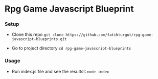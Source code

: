 # Rpg Game Javascript Blueprint

### Setup

- Clone this repo
  `git clone https://github.com/fatihturgut/rpg-game-javascript-blueprints.git`

- Go to project directory
  `cd rpg-game-javascript-blueprints`

### Usage

- Run index.js file and see the results!:
  `node index`